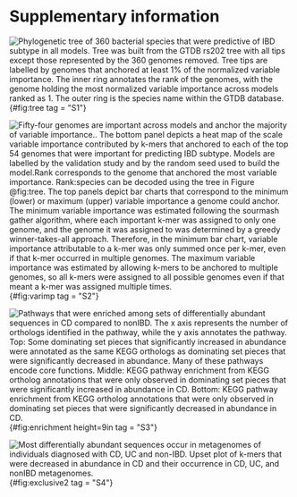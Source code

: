 # Supplementary information

![
**Phylogenetic tree of 360 bacterial species that were predictive of IBD subtype in all models.** Tree was built from the GTDB rs202 tree with all tips except those represented by the 360 genomes removed. Tree tips are labelled by genomes that anchored at least 1% of the normalized variable importance. The inner ring annotates the rank of the genomes, with the genome holding the most normalized variable importance across models ranked as 1. The outer ring is the species name within the GTDB database.
](images/genome360.png "tree"){#fig:tree tag = "S1"}

![
**Fifty-four genomes are important across models and anchor the majority of variable importance.**.
The bottom panel depicts a heat map of the scale variable importance contributed by k-mers that anchored to each of the top 54 genomes that were important for predicting IBD subtype. 
Models are labelled by the validation study and by the random seed used to build the model.Rank corresponds to the genome that anchored the most variable importance. 
Rank:species can be decoded using the tree in **Figure @fig:tree**. The top panels depict bar charts that correspond to the minimum (lower) or maximum (upper) variable importance a genome could anchor. 
The minimum variable importance was estimated following the sourmash gather algorithm, where each important k-mer was assigned to only one genome, and the genome it was assigned to was determined by a greedy winner-takes-all approach. 
Therefore, in the minimum bar chart, variable importance attributable to a k-mer was only summed once per k-mer, even if that k-mer occurred in multiple genomes. 
The maximum variable importance was estimated by allowing k-mers to be anchored to multiple genomes, so all k-mers were assigned to all possible genomes even if that meant a k-mer was assigned multiple times.
](images/varimp54.png){#fig:varimp tag = "S2"}

![**Pathways that were enriched among sets of differentially abundant sequences in CD compared to nonIBD**. The x axis represents the number of orthologs identified in the pathway, while the y axis annotates the pathway. Top: Some dominating set pieces that significantly increased in abundance were annotated as the same KEGG orthologs as dominating set pieces that were significantly decreased in abundance. Many of these pathways encode core functions. Middle: KEGG pathway enrichment from KEGG ortholog annotations that were only observed in dominating set pieces that were significantly increased in abundance in CD. Bottom: KEGG pathway enrichment from KEGG ortholog annotations that were only observed in dominating set pieces that were significantly decreased in abundance in CD. 
](images/sig_ccs_enrichment.png){#fig:enrichment height=9in tag = "S3"}

![
**Most differentially abundant sequences occur in metagenomes of individuals diagnosed with CD, UC and non-IBD.** Upset plot of k-mers that were decreased in abundance in CD and their occurrence in CD, UC, and nonIBD metagenomes.
](images/dda_kmers_shared_across_diagnosis_upset_decreased_supplemental.png){#fig:exclusive2 tag = "S4"}
